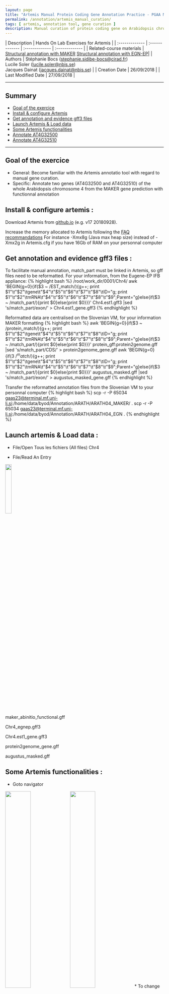 ```yaml
---
layout: page
title: "Artemis Manual Protein Coding Gene Annotation Practice - PGAA Montpellier"
permalink: /annotation/artemis_manual_curation/
tags: [ artemis, annotation tool, gene curation ]
description: Manual curation of protein coding gene on Arabidopsis chromosome 4 with Artemis annotation tool page
---
```


| Description | Hands On Lab Exercises for Artemis |
| :------------- | :------------- | :------------- | :------------- |
| Related-course materials | [Structural annotation with MAKER](https://southgreenplatform.github.io/trainings/annotation/MAKER/StructuralAnnotation_mtp/) [Structural annotation with EGN-EP](https://southgreenplatform.github.io/trainings/annotation/Eugene/exercice_eugene_appliance/)|
| Authors | Stéphanie Bocs (stephanie.sidibe-bocs@cirad.fr)<br/>Lucile Soler (lucile.soler@nbis.se)<br/>Jacques Dainat (jacques.dainat@nbis.se)  |
| Creation Date | 26/09/2018 |
| Last Modified Date | 27/09/2018 |

-----------------------

## Summary

* [Goal of the exercice](#exercice)
* [Install & configure Artemis](#install-configure-artemis)
* [Get annotation and evidence gff3 files](#get-annotation-evidence-gff3-file)
* [Launch Artemis & Load data](#load-art-load-data)
* [Some Artemis functionalities](#art-functionalities)
* [Annotate AT4G32500](#annotate-AT4G32500)
* [Annotate AT4G32510](#annotate-AT4G32510)

-----------------------

<a name="exercice)"></a>
## Goal of the exercice

* General: Become familiar with the Artemis annotatio tool with regard to manual gene curation.
* Specific: Annotate two genes (AT4G32500 and AT4G32510) of the whole Arabidopsis chromosome 4 from the MAKER gene prediction with functionnal annotation

<a name="install-configure-artemis"></a>
##  Install & configure artemis :

Download Artemis from [github.io](http://sanger-pathogens.github.io/Artemis/) (e.g. v17 20180928).

Increase the memory allocated to Artemis following the [FAQ recommandations](http://sanger-pathogens.github.io/Artemis/Artemis/)
For instance -Xmx8g (Java max heap size) instead of -Xmx2g in Artemis.cfg if you have 16Gb of RAM on your personnal computer

<a name="get-annotation-evidence-gff3-file"></a>
##  Get annotation and evidence gff3 files :

To facilitate manual annotation, match_part must be linked in Artemis, so gff files need to be reformatted.
For your information, from the Eugene-EP IFB appliance:
{% highlight bash %}
/root/work_dir/0001/Chr4/
awk 'BEGIN{g=0}{if($3 ~ /EST_match/){g++; print $1"\t"$2"\tgene\t"$4"\t"$5"\t"$6"\t"$7"\t"$8"\tID="g; print  $1"\t"$2"\tmRNA\t"$4"\t"$5"\t"$6"\t"$7"\t"$8"\t"$9";Parent="g}else{if($3 ~ /match_part/){print $0}else{print $0}}}' Chr4.est1.gff3 |sed  's/match_part/exon/' > Chr4.est1_gene.gff3
{% endhighlight %}

Reformatted data are centralised on the Slovenian VM, for your information MAKER formatting
{% highlight bash %}
awk 'BEGIN{g=0}{if($3 ~ /protein_match/){g++; print $1"\t"$2"\tgene\t"$4"\t"$5"\t"$6"\t"$7"\t"$8"\tID="g; print  $1"\t"$2"\tmRNA\t"$4"\t"$5"\t"$6"\t"$7"\t"$8"\t"$9";Parent="g}else{if($3 ~ /match_part/){print $0}else{print $0}}}' protein_gff\:protein2genome.gff |sed  's/match_part/CDS/' > protein2genome_gene.gff
awk 'BEGIN{g=0}{if($3 ~ /^match$/){g++; print $1"\t"$2"\tgene\t"$4"\t"$5"\t"$6"\t"$7"\t"$8"\tID="g; print  $1"\t"$2"\tmRNA\t"$4"\t"$5"\t"$6"\t"$7"\t"$8"\t"$9";Parent="g}else{if($3 ~ /match_part/){print $0}else{print $0}}}' augustus_masked.gff |sed  's/match_part/exon/' > augustus_masked_gene.gff
{% endhighlight %}

Transfer the reformatted annotation files from the Slovenian VM to your personnal computer
{% highlight bash %}
scp -r -P 65034 gaas23@terminal.mf.uni-lj.si:/home/data/byod/Annotation/ARATH/ARATH04_MAKER/ .
scp -r -P 65034 gaas23@terminal.mf.uni-lj.si:/home/data/byod/Annotation/ARATH/ARATH04_EGN .
{% endhighlight %}

<a name="load-art-load-data"></a>
##  Launch artemis & Load data :

* File/Open Tous les fichiers (All files) Chr4

* File/Read An Entry
<img width="20%" src="{{ site.url }}/images/pga/artemis_00_read_entry.png" alt="" />

maker_abinitio_functional.gff

Chr4_egnep.gff3

Chr4.est1_gene.gff3

protein2genome_gene.gff

augustus_masked.gff

<a name="art-functionalities"></a>
##  Some Artemis functionalities :

* Goto navigator
<img width="40%" src="{{ site.url }}/images/pga/artemis_01_goto_navigator.png" alt="" />
<img width="40%" src="{{ site.url }}/images/pga/artemis_02_navigator.png" alt="" />
* To change the feature visusalisation mode Click right & tick 'One line per feature' & 'all features on frame line' options
<img width="20%" src="{{ site.url }}/images/pga/artemis_03_one_line_per_entry.png" alt="" />
* Next methionin: click on a CDS in cyan and type the 'cmd Y' (Mac) or 'ctrl Y' (Windows / Linux)

* Undo: clicking on a CDS in cyan and type the 'cmd Y' (Mac) or 'ctrl Y' (Windows / Linux)

<a name="annotate-AT4G32500"></a>
##  Annotate AT4G32500 :

* Shorter an exon & save
<img width="120%" src="{{ site.url }}/images/pga/artemis_04_short_exon.png" alt="" />
* Check the functional annotation
Open the Gene Builder by clicking on a feature and then typing the 'cmd E' (Mac) or 'ctrl E' (Windows / Linux)

<a name="annotate-AT4G32500"></a>
##  Annotate AT4G32510 :

* Set smaller gene as 'obsolete'

* Set the correct boundaries of the first transcript

* Duplicate the transcript and set the correct boundaries of the second alternative transcript
<img width="100%" src="{{ site.url }}/images/pga/artemis_05_new_intron.png" alt="" />

<img width="60%" src="{{ site.url }}/images/pga/artemis_06_alternative_transcript.png" alt="" />
* Write polypeptide sequence, make blastp on uniprot KB to curate the functionnal annotation (product, gene_symbol)

